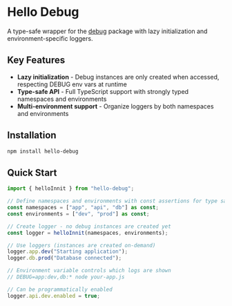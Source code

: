 # Hello Debug

A type-safe wrapper for the [debug](https://www.npmjs.com/package/debug) package with lazy initialization and environment-specific loggers.

## Key Features

- **Lazy initialization** - Debug instances are only created when accessed, respecting DEBUG env vars at runtime
- **Type-safe API** - Full TypeScript support with strongly typed namespaces and environments
- **Multi-environment support** - Organize loggers by both namespaces and environments

## Installation

```bash
npm install hello-debug
```

## Quick Start

```typescript
import { helloInnit } from "hello-debug";

// Define namespaces and environments with const assertions for type safety
const namespaces = ["app", "api", "db"] as const;
const environments = ["dev", "prod"] as const;

// Create logger - no debug instances are created yet
const logger = helloInnit(namespaces, environments);

// Use loggers (instances are created on-demand)
logger.app.dev("Starting application");
logger.db.prod("Database connected");

// Environment variable controls which logs are shown
// DEBUG=app:dev,db:* node your-app.js

// Can be programmatically enabled
logger.api.dev.enabled = true;
```
